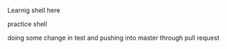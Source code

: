 Learnig shell here 

practice shell

doing some change in test and pushing into master through pull request 
